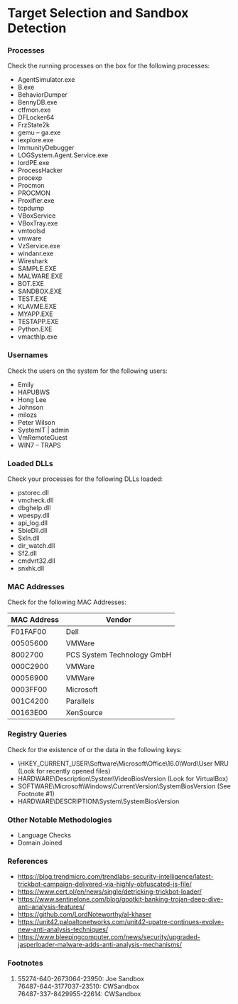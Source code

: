 # Target Selection and Sandbox Detection

### Processes
Check the running processes on the box for the following processes:
- AgentSimulator.exe
- B.exe
- BehaviorDumper
- BennyDB.exe
- ctfmon.exe
- DFLocker64
- FrzState2k
- gemu – ga.exe
- iexplore.exe
- ImmunityDebugger
- LOGSystem.Agent.Service.exe
- lordPE.exe
- ProcessHacker
- procexp
- Procmon
- PROCMON
- Proxifier.exe
- tcpdump
- VBoxService
- VBoxTray.exe
- vmtoolsd
- vmware
- VzService.exe
- windanr.exe
- Wireshark
- SAMPLE.EXE
- MALWARE.EXE
- BOT.EXE
- SANDBOX.EXE
- TEST.EXE
- KLAVME.EXE
- MYAPP.EXE
- TESTAPP.EXE
- Python.EXE
- vmacthlp.exe


### Usernames
Check the users on the system for the following users:
- Emily
- HAPUBWS
- Hong Lee
- Johnson
- milozs
- Peter Wilson
- SystemIT | admin
- VmRemoteGuest
- WIN7 – TRAPS

### Loaded DLLs
Check your processes for the following DLLs loaded:
- pstorec.dll
- vmcheck.dll
- dbghelp.dll
- wpespy.dll
- api_log.dll
- SbieDll.dll
- SxIn.dll
- dir_watch.dll
- Sf2.dll
- cmdvrt32.dll
- snxhk.dll

### MAC Addresses
Check for the following MAC Addresses:

| MAC Address | Vendor |
|---------|---------------------------|
| F01FAF00	| Dell |
| 00505600	| VMWare |
| 8002700	| PCS System Technology GmbH |
| 000C2900 | VMWare |
| 00056900	| VMWare |
| 0003FF00	| Microsoft |
| 001C4200	| Parallels |
| 00163E00	| XenSource |

### Registry Queries
Check for the existence of or the data in the following keys:
- \HKEY_CURRENT_USER\Software\Microsoft\Office\16.0\Word\User MRU (Look for recently opened files)
- HARDWARE\Description\System\VideoBiosVersion (Look for VirtualBox)
- SOFTWARE\Microsoft\Windows\CurrentVersion\SystemBiosVersion (See Footnote #1)
- HARDWARE\DESCRIPTION\System\SystemBiosVersion

### Other Notable Methodologies
- Language Checks
- Domain Joined


### References
- https://blog.trendmicro.com/trendlabs-security-intelligence/latest-trickbot-campaign-delivered-via-highly-obfuscated-js-file/
- https://www.cert.pl/en/news/single/detricking-trickbot-loader/
- https://www.sentinelone.com/blog/gootkit-banking-trojan-deep-dive-anti-analysis-features/
- https://github.com/LordNoteworthy/al-khaser
- https://unit42.paloaltonetworks.com/unit42-upatre-continues-evolve-new-anti-analysis-techniques/
- https://www.bleepingcomputer.com/news/security/upgraded-jasperloader-malware-adds-anti-analysis-mechanisms/

### Footnotes
1. 55274-640-2673064-23950: Joe Sandbox <br/>
76487-644-3177037-23510: CWSandbox <br/>
76487-337-8429955-22614: CWSandbox
